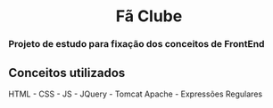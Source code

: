 <h1 align="center"> Fã Clube </h1>

### Projeto de estudo para fixação dos conceitos de FrontEnd

## Conceitos utilizados
HTML - CSS - JS - JQuery - Tomcat Apache - Expressões Regulares 
